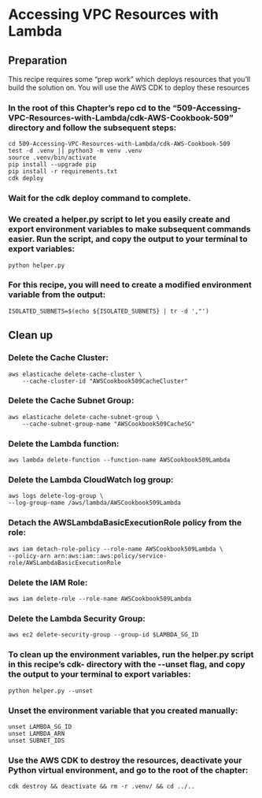 # Accessing VPC Resources with Lambda
## Preparation

This recipe requires some “prep work” which deploys resources that you’ll build the solution on. You will use the AWS CDK to deploy these resources 

### In the root of this Chapter’s repo cd to the “509-Accessing-VPC-Resources-with-Lambda/cdk-AWS-Cookbook-509” directory and follow the subsequent steps:
```
cd 509-Accessing-VPC-Resources-with-Lambda/cdk-AWS-Cookbook-509
test -d .venv || python3 -m venv .venv
source .venv/bin/activate
pip install --upgrade pip
pip install -r requirements.txt
cdk deploy
```

### Wait for the cdk deploy command to complete. 

### We created a helper.py script to let you easily create and export environment variables to make subsequent commands easier. Run the script, and copy the output to your terminal to export variables:

`python helper.py`

### For this recipe, you will need to create a modified environment variable from the output: 

`ISOLATED_SUBNETS=$(echo ${ISOLATED_SUBNETS} | tr -d ',"')`

## Clean up 
### Delete the Cache Cluster:
```
aws elasticache delete-cache-cluster \
    --cache-cluster-id "AWSCookbook509CacheCluster"
```

### Delete the Cache Subnet Group:
```
aws elasticache delete-cache-subnet-group \
    --cache-subnet-group-name "AWSCookbook509CacheSG"
```

### Delete the Lambda function:

`aws lambda delete-function --function-name AWSCookbook509Lambda`

### Delete the Lambda CloudWatch log group:
```
aws logs delete-log-group \
--log-group-name /aws/lambda/AWSCookbook509Lambda
```

### Detach the AWSLambdaBasicExecutionRole policy from the role:
```
aws iam detach-role-policy --role-name AWSCookbook509Lambda \
--policy-arn arn:aws:iam::aws:policy/service-role/AWSLambdaBasicExecutionRole
```

### Delete the IAM Role:

`aws iam delete-role --role-name AWSCookbook509Lambda`

### Delete the Lambda Security Group: 

`aws ec2 delete-security-group --group-id $LAMBDA_SG_ID`

### To clean up the environment variables, run the helper.py script in this recipe’s cdk- directory with the --unset flag, and copy the output to your terminal to export variables:

`python helper.py --unset`

### Unset the environment variable that you created manually:
```
unset LAMBDA_SG_ID
unset LAMBDA_ARN
unset SUBNET_IDS
```

### Use the AWS CDK to destroy the resources, deactivate your Python virtual environment, and go to the root of the chapter:

`cdk destroy && deactivate && rm -r .venv/ && cd ../..`
